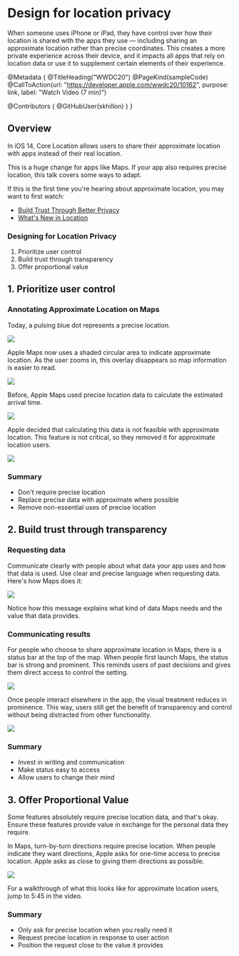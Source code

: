 # Design for location privacy

When someone uses iPhone or iPad, they have control over how their location is shared with the apps they use — including sharing an approximate location rather than precise coordinates. This creates a more private experience across their device, and it impacts all apps that rely on location data or use it to supplement certain elements of their experience.

@Metadata {
   @TitleHeading("WWDC20")
   @PageKind(sampleCode)
   @CallToAction(url: "https://developer.apple.com/wwdc20/10162", purpose: link, label: "Watch Video (7 min)")

   @Contributors {
      @GitHubUser(skhillon)
   }
}



## Overview
In iOS 14, Core Location allows users to share their approximate location with apps instead of their real location.

This is a huge change for apps like Maps. If your app also requires precise location, this talk covers some ways to adapt.

If this is the first time you're hearing about approximate location, you may want to first watch:

- [Build Trust Through Better Privacy](https://developer.apple.com/videos/play/wwdc2020/10676)
- [What's New in Location](../10660)

### Designing for Location Privacy

1. Prioritize user control
2. Build trust through transparency
3. Offer proportional value

## 1. Prioritize user control
### Annotating Approximate Location on Maps
Today, a pulsing blue dot represents a precise location.

![][precise_location]

Apple Maps now uses a shaded circular area to indicate approximate location. As the user zooms in, this overlay disappears so map information is easier to read.

![][approximate_location]

Before, Apple Maps used precise location data to calculate the estimated arrival time.

![][precise_calculate]

Apple decided that calculating this data is not feasible with approximate location. This feature is not critical, so they removed it for approximate location users.

![][precise_calculate_after]

### Summary

- Don't require precise location
- Replace precise data with approximate where possible
- Remove non-essential uses of precise location

## 2. Build trust through transparency
### Requesting data
Communicate clearly with people about what data your app uses and how that data is used. Use clear and precise language when requesting data. Here's how Maps does it:

![][request_location_maps]

Notice how this message explains what kind of data Maps needs and the value that data provides.

### Communicating results
For people who choose to share approximate location in Maps, there is a status bar at the top of the map. When people first launch Maps, the status bar is strong and prominent. This reminds users of past decisions and gives them direct access to control the setting.

![][communicate_results]

Once people interact elsewhere in the app, the visual treatment reduces in prominence. This way, users still get the benefit of transparency and control without being distracted from other functionality.

![][less_prominent_indicator]

### Summary

- Invest in writing and communication
- Make status easy to access
- Allow users to change their mind

## 3. Offer Proportional Value
Some features absolutely require precise location data, and that's okay. Ensure these features provide value in exchange for the personal data they require.

In Maps, turn-by-turn directions require precise location. When people indicate they want directions, Apple asks for one-time access to precise location. Apple asks as close to giving them directions as possible.

![][ask_precise_once]

For a walkthrough of what this looks like for approximate location users, jump to 5:45 in the video.

### Summary

- Only ask for precise location when you really need it
- Request precise location in response to user action
- Position the request close to the value it provides

[precise_location]: WWDC20-10162-precise_location

[approximate_location]: WWDC20-10162-approximate_location

[precise_calculate]: WWDC20-10162-precise_calculate

[precise_calculate_after]: WWDC20-10162-precise_calculate_after

[request_location_maps]: WWDC20-10162-request_location_maps

[communicate_results]: WWDC20-10162-communicate_results

[less_prominent_indicator]: WWDC20-10162-less_prominent_indicator

[ask_precise_once]: WWDC20-10162-ask_precise_once
